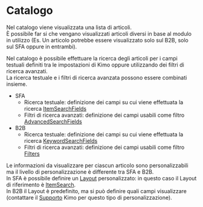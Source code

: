# Catalogo

Nel catalogo viene visualizzata una lista di articoli.  
È possibile far si che vengano visualizzati articoli diversi in base al modulo in utilizzo \(Es. Un articolo potrebbe essere visualizzato solo sul B2B, solo sul SFA oppure in entrambi\).

Nel catalogo è possibile effettuare la ricerca degli articoli per i campi testuali definiti tra le impostazioni di Kimo oppure utilizzando dei filtri di ricerca avanzati.  
La ricerca testuale e i filtri di ricerca avanzata possono essere combinati insieme.

* SFA
  * Ricerca testuale: definizione dei campi su cui viene effettuata la ricerca [ItemSearchFields](../../interfaccia-utente/sfa/layout/list/itemssearchcontext.md)
  * Filtri di ricerca avanzati: definizione dei campi usabili come filtro [AdvancedSearchFields](../../impostazioni/business-rules/item.md#advancedsearchfields)
* B2B
  * Ricerca testuale: definizione dei campi su cui viene effettuata la ricerca [KeywordSearchFields](../../impostazioni/business-rules/b2bitem.md#keywordsearchfields)
  * Filtri di ricerca avanzati: definizione dei campi usabili come filtro [Filters](../../impostazioni/business-rules/b2bitem.md#filters)

Le informazioni da visualizzare per ciascun articolo sono personalizzabili ma il livello di personalizzazione è differente tra SFA e B2B.  
In SFA è possibile definire un [Layout](../../interfaccia-utente/sfa/layout/) personalizzato: in questo caso il Layout di riferimento è [ItemSearch](../../interfaccia-utente/sfa/layout/list/itemssearchcontext.md).   
In B2B il Layout è predefinito, ma si può definire quali campi visualizzare \(contattare il [Supporto](../../contatti.md) Kimo per questo tipo di personalizzazione\).

